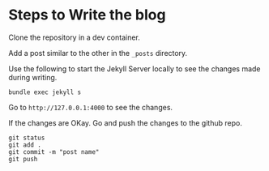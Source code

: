 # Steps to Write the blog

Clone the repository in a dev container.

Add a post similar to the other in the `_posts` directory.

Use the following to start the Jekyll Server locally to see the changes made during writing.

```
bundle exec jekyll s
```

Go to `http://127.0.0.1:4000` to see the changes.

If the changes are OKay. Go and push the changes to the github repo.

```
git status
git add .
git commit -m "post name"
git push
```
